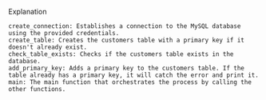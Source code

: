Explanation

    create_connection: Establishes a connection to the MySQL database using the provided credentials.
    create_table: Creates the customers table with a primary key if it doesn't already exist.
    check_table_exists: Checks if the customers table exists in the database.
    add_primary_key: Adds a primary key to the customers table. If the table already has a primary key, it will catch the error and print it.
    main: The main function that orchestrates the process by calling the other functions.